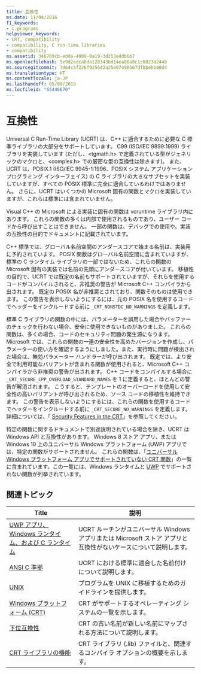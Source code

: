 ```yaml
---
title: 互換性
ms.date: 11/04/2016
f1_keywords:
- c.programs
helpviewer_keywords:
- CRT, compatibility
- compatibility, C run-time libraries
- compatibility
ms.assetid: 346709cb-edda-4909-9a19-3d253eddb6b7
ms.openlocfilehash: 5e9d2edca8da128343bd14ea86a8c1c0023a244b
ms.sourcegitcommit: 7d64c5f226f925642a25e07498567df8bebb00d4
ms.translationtype: HT
ms.contentlocale: ja-JP
ms.lasthandoff: 05/08/2019
ms.locfileid: "65446670"
---
```

# <a name="compatibility"></a>互換性

Universal C Run-Time Library (UCRT) は、C++ に適合するために必要な C 標準ライブラリの大部分をサポートしています。 C99 (ISO/IEC 9899:1999) ライブラリを実装しています (ただし、\<tgmath.h> で定義されている型がジェネリックのマクロと、\<complex.h> での厳密な型の互換性は除きます)。 また、UCRT は、POSIX.1 (ISO/IEC 9945-1:1996、POSIX システム アプリケーション プログラミング インターフェイス) の C ライブラリの大きなサブセットを実装していますが、すべての POSIX 標準に完全に適合しているわけではありません。  さらに、UCRT はいくつかの Microsoft 固有の関数とマクロを実装していますが、これらは標準には含まれていません。

Visual C++ の Microsoft による実装に固有の関数は vcruntime ライブラリ内にあります。  これらの関数の多くは内部で使用されるものであり、ユーザー コードから呼び出すことはできません。 一部の関数は、デバッグでの使用や、実装の互換性の目的でドキュメントに記載されています。

C++ 標準では、グローバル名前空間のアンダースコアで始まる名前は、実装用に予約されています。 POSIX 関数はグローバル名前空間に含まれていますが、標準の C ランタイム ライブラリの一部ではないため、これらの関数の Microsoft 固有の実装では名前の先頭にアンダースコアが付いています。 移植性の目的で、UCRT では既定の名前もサポートされていますが、それらを使用するコードがコンパイルされると、非推奨の警告が Microsoft C++ コンパイラから出されます。 既定の POSIX 名が非推奨とされており、関数そのものは使用できます。 この警告を表示しないようにするには、元の POSIX 名を使用するコードでヘッダーをインクルードする前に `_CRT_NONSTDC_NO_WARNINGS` を定義します。

標準 C ライブラリの関数の中には、パラメーターを誤用した場合やバッファーのチェックを行わない場合、安全に使用できないものがありました。 これらの関数は、多くの場合、コードのセキュリティ問題の発生源になります。 Microsoft では、これらの関数の一連の安全性を高めたバージョンを作成し、パラメーターの使い方を確認するようにしました。また、実行時に問題が検出された場合は、無効パラメーター ハンドラーが呼び出されます。  既定では、より安全で利用可能なバリアントが含まれる関数が使用されると、Microsoft C++ コンパイラから非推奨の警告が出されます。 C++ コードをコンパイルする場合に `_CRT_SECURE_CPP_OVERLOAD_STANDARD_NAMES` を 1 に定義すると、ほとんどの警告が解消されます。 こうすると、テンプレートのオーバーロードを使用して安全性の高いバリアントが呼び出されるため、ソース コードの移植性を維持できます。 この警告を表示しないようにするには、これらの関数を使用するコードでヘッダーをインクルードする前に `_CRT_SECURE_NO_WARNINGS` を定義します。 詳細については、「 [Security Features in the CRT](../c-runtime-library/security-features-in-the-crt.md)」を参照してください。

特定の関数に関するドキュメントで別途説明されている場合を除き、UCRT は Windows API と互換性があります。  Windows 8 ストア アプリ、または Windows 10 上のユニバーサル Windows プラットフォーム (UWP) アプリでは、特定の関数がサポートされません。 これらの関数は、「[ユニバーサル Windows プラットフォーム アプリでサポートされていない CRT 関数](../cppcx/crt-functions-not-supported-in-universal-windows-platform-apps.md)」の一覧に含まれています。この一覧には、Windows ランタイムと [UWP](/uwp) でサポートされない関数が列挙されています。

## <a name="related-articles"></a>関連トピック

|Title|説明|
|-----------|-----------------|
|[UWP アプリ、Windows ランタイム、および C ランタイム](../c-runtime-library/windows-store-apps-the-windows-runtime-and-the-c-run-time.md)|UCRT ルーチンがユニバーサル Windows アプリまたは Microsoft ストア アプリと互換性がないケースについて説明します。|
|[ANSI C 準拠](../c-runtime-library/ansi-c-compliance.md)|UCRT における標準に適合した名前付けについて説明します。|
|[UNIX](../c-runtime-library/unix.md)|プログラムを UNIX に移植するためのガイドラインを提供します。|
|[Windows プラットフォーム (CRT)](../c-runtime-library/windows-platforms-crt.md)|CRT がサポートするオペレーティング システムの一覧を示します。|
|[下位互換性](../c-runtime-library/backward-compatibility.md)|CRT の古い名前が新しい名前にマップされる方法について説明します。|
|[CRT ライブラリの機能](../c-runtime-library/crt-library-features.md)|CRT ライブラリ (.lib) ファイルと、関連するコンパイラ オプションの概要を示します。|